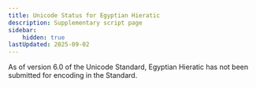```yaml
---
title: Unicode Status for Egyptian Hieratic
description: Supplementary script page
sidebar:
    hidden: true
lastUpdated: 2025-09-02
---
```


As of version 6.0 of the Unicode Standard, Egyptian Hieratic has not been submitted for encoding in the Standard.

[comment]: # (end of intro)

[comment]: # (start of blocks)



[comment]: # (end of blocks)

[comment]: # (start of chars)



[comment]: # (end of chars)

[comment]: # (start of rest)


